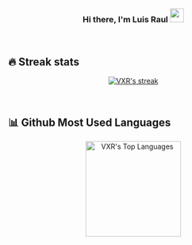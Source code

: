 <h3 align="center">
  Hi there, I'm Luis Raul
  <img src="https://media.giphy.com/media/hvRJCLFzcasrR4ia7z/giphy.gif" width="28">
</h3>

<!--
**luis96raul1/luis96raul1** is a ✨ _special_ ✨ repository because its `README.md` (this file) appears on your GitHub profile.

Here are some ideas to get you started:

- 🔭 I’m currently working on ...
- 🌱 I’m currently learning ...
- 👯 I’m looking to collaborate on ...
- 🤔 I’m looking for help with ...
- 💬 Ask me about ...
- 📫 How to reach me: ...
- 😄 Pronouns: ...
- ⚡ Fun fact: ...
-->
<br/>

## 🔥 Streak stats

<!-- GitHub Readme Streak Stats - https://github.com/DenverCoder1/github-readme-streak-stats -->
<p align="center">
  <a href="https://github.com/experimentallife/github-readme-streak-stats">
    <img title="🔥 Get streak stats for your profile at git.io/streak-stats" alt="VXR's streak" src="http://github-readme-streak-stats.herokuapp.com/?user=luis96raul1&theme=dark&hide_border=true&date_format=M%20j%5B%2C%20Y%5D"/>
  </a>
</p>

<br>

## 📊 Github Most Used Languages

<p align="center">
<a href="https://github.com/luis96raul1/github-readme-stats"><img alt="VXR's Top Languages" src="https://github-readme-stats.vercel.app/api/top-langs/?username=luis96raul1&langs_count=8&layout=compact&theme=react&hide_border=true&bg_color=1F222E&title_color=F85D7F&icon_color=F8D866&hide=Jupyter%20Notebook" height="192px"/></a>
</p>

<br>
